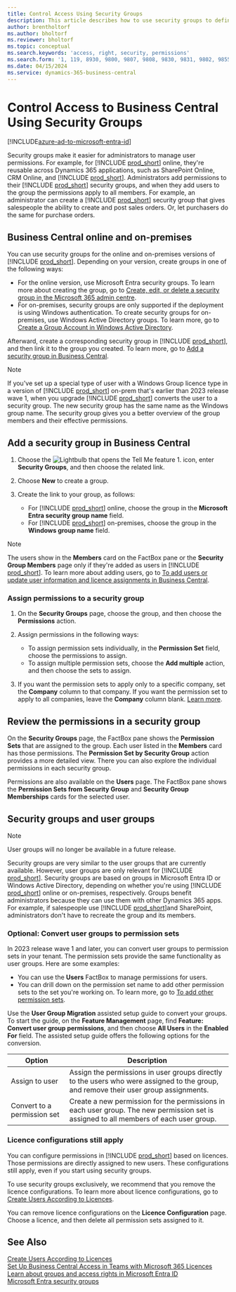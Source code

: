 ```yaml
---
title: Control Access Using Security Groups
description: This article describes how to use security groups to define user permissions.
author: brentholtorf
ms.author: bholtorf
ms.reviewer: bholtorf
ms.topic: conceptual
ms.search.keywords: 'access, right, security, permissions'
ms.search.form: '1, 119, 8930, 9800, 9807, 9808, 9830, 9831, 9802, 9855, 9862, 9875_Primary, 9874_Primary, 9873_Primary, 9872_Primary, 9877_Primary, 9869_Primary, 9868_Primary, 9871_Primary'
ms.date: 04/15/2024
ms.service: dynamics-365-business-central
---
```


# <a name="control-access-to-business-central-using-security-groups"></a>Control Access to Business Central Using Security Groups

[!INCLUDE[azure-ad-to-microsoft-entra-id](~/../shared-content/shared/azure-ad-to-microsoft-entra-id.md)]

Security groups make it easier for administrators to manage user permissions. For example, for [!INCLUDE [prod_short](includes/prod_short.md)] online, they're reusable across Dynamics 365 applications, such as SharePoint Online, CRM Online, and [!INCLUDE [prod_short](includes/prod_short.md)]. Administrators add permissions to their [!INCLUDE [prod_short](includes/prod_short.md)] security groups, and when they add users to the group the permissions apply to all members. For example, an administrator can create a [!INCLUDE [prod_short](includes/prod_short.md)] security group that gives salespeople the ability to create and post sales orders. Or, let purchasers do the same for purchase orders.

## <a name="business-central-online-and-on-premises"></a>Business Central online and on-premises

You can use security groups for the online and on-premises versions of [!INCLUDE [prod_short](includes/prod_short.md)]. Depending on your version, create groups in one of the following ways:

* For the online version, use Microsoft Entra security groups. To learn more about creating the group, go to [Create, edit, or delete a security group in the Microsoft 365 admin centre](/microsoft-365/admin/email/create-edit-or-delete-a-security-group).
* For on-premises, security groups are only supported if the deployment is using Windows authentication. To create security groups for on-premises, use Windows Active Directory groups. To learn more, go to [Create a Group Account in Windows Active Directory](/windows/security/operating-system-security/network-security/windows-firewall/create-a-group-account-in-active-directory). 

Afterward, create a corresponding security group in [!INCLUDE [prod_short](includes/prod_short.md)], and then link it to the group you created. To learn more, go to [Add a security group in Business Central](#add-a-security-group-in-business-central).

> [!NOTE]
> If you've set up a special type of user with a Windows Group licence type in a version of [!INCLUDE [prod_short](includes/prod_short.md)] on-prem that's earlier than 2023 release wave 1, when you upgrade [!INCLUDE [prod_short](includes/prod_short.md)] converts the user to a security group. The new security group has the same name as the Windows group name. The security group gives you a better overview of the group members and their effective permissions.

## <a name="add-a-security-group-in-business-central"></a>Add a security group in Business Central

1. Choose the ![Lightbulb that opens the Tell Me feature 1.](media/ui-search/search_small.png "Tell me what you want to do") icon, enter **Security Groups**, and then choose the related link.
1. Choose **New** to create a group.
1. Create the link to your group, as follows:

    * For [!INCLUDE [prod_short](includes/prod_short.md)] online, choose the group in the **Microsoft Entra security group name** field.
    * For [!INCLUDE [prod_short](includes/prod_short.md)] on-premises, choose the group in the **Windows group name** field.

> [!NOTE]
> The users show in the **Members** card on the FactBox pane or the **Security Group Members** page only if they're added as users in [!INCLUDE [prod_short](includes/prod_short.md)]. To learn more about adding users, go to [To add users or update user information and licence assignments in Business Central](ui-how-users-permissions.md#adduser).  

### <a name="assign-permissions-to-a-security-group"></a>Assign permissions to a security group

1. On the **Security Groups** page, choose the group, and then choose the **Permissions** action.
1. Assign permissions in the following ways:

    * To assign permission sets individually, in the **Permission Set** field, choose the permissions to assign.
    * To assign multiple permission sets, choose the **Add multiple** action, and then choose the sets to assign.
1. If you want the permission sets to apply only to a specific company, set the **Company** column to that company. If you want the permission set to apply to all companies, leave the **Company** column blank. [Learn more](ui-define-granular-permissions.md#control-access-to-specific-companies).

## <a name="review-the-permissions-in-a-security-group"></a>Review the permissions in a security group

On the **Security Groups** page, the FactBox pane shows the **Permission Sets** that are assigned to the group. Each user listed in the **Members** card has those permissions. The **Permission Set by Security Group** action provides a more detailed view. There you can also explore the individual permissions in each security group.

Permissions are also available on the **Users** page. The FactBox pane shows the **Permission Sets from Security Group** and **Security Group Memberships** cards for the selected user.

## <a name="security-groups-and-user-groups"></a>Security groups and user groups

> [!NOTE]
> User groups will no longer be available in a future release.

Security groups are very similar to the user groups that are currently available. However, user groups are only relevant for [!INCLUDE [prod_short](includes/prod_short.md)]. Security groups are based on groups in Microsoft Entra ID or Windows Active Directory, depending on whether you're using [!INCLUDE [prod_short](includes/prod_short.md)] online or on-premises, respectively. Groups benefit administrators because they can use them with other Dynamics 365 apps. For example, if salespeople use [!INCLUDE [prod_short](includes/prod_short.md)]and SharePoint, administrators don't have to recreate the group and its members.

### <a name="optional-convert-user-groups-to-permission-sets"></a>Optional: Convert user groups to permission sets

In 2023 release wave 1 and later, you can convert user groups to permission sets in your tenant. The permission sets provide the same functionality as user groups. Here are some examples:

* You can use the **Users** FactBox to manage permissions for users.
* You can drill down on the permission set name to add other permission sets to the set you're working on. To learn more, go to [To add other permission sets](ui-define-granular-permissions.md#to-add-other-permission-sets).

Use the **User Group Migration** assisted setup guide to convert your groups. To start the guide, on the **Feature Management** page, find **Feature: Convert user group permissions**, and then choose **All Users** in the **Enabled For** field. The assisted setup guide offers the following options for the conversion.

|Option  |Description  |
|---------|---------|
|Assign to user     | Assign the permissions in user groups directly to the users who were assigned to the group, and remove their user group assignments.        |
|Convert to a permission set     | Create a new permission for the permissions in each user group. The new permission set is assigned to all members of each user group.          |

### <a name="license-configurations-still-apply"></a>Licence configurations still apply

You can configure permissions in [!INCLUDE [prod_short](includes/prod_short.md)] based on licences. Those permissions are directly assigned to new users. These configurations still apply, even if you start using security groups.

To use security groups exclusively, we recommend that you remove the licence configurations. To learn more about licence configurations, go to [Create Users According to Licences](ui-how-users-permissions.md).

You can remove licence configurations on the **Licence Configuration** page. Choose a licence, and then delete all permission sets assigned to it.

## <a name="see-also"></a>See Also

[Create Users According to Licences](ui-how-users-permissions.md)  
[Set Up Business Central Access in Teams with Microsoft 365 Licences](admin-access-with-m365-license-setup.md)  
[Learn about groups and access rights in Microsoft Entra ID](/azure/active-directory/fundamentals/concept-learn-about-groups)  
[Microsoft Entra security groups](/windows-server/identity/ad-ds/manage/understand-security-groups)  

